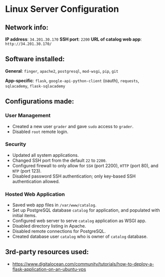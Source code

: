 # Linux Server Configuration

## Network info:
**IP address**: `34.201.30.170`
**SSH port**: `2200`
**URL of catalog web app**: `http://34.201.30.170/`

## Software installed:

**General**: `finger`, `apache2`, `postgresql`, `mod-wsgi`, `pip`, `git`

**App-specific**: `flask`, `google-api-python-client` (oauth), `requests`, `sqlacademy`, `flask-sqlacademy`

## Configurations made:

### User Management
- Created a new user `grader` and gave `sudo` access to `grader`.
- Disabled `root` remote login.

### Security
- Updated all system applications.
- Changed SSH port from the default `22` to `2200`.
- Configured firewall to only allow for `SSH` (port 2200), `HTTP` (port 80), and `NTP` (port 123).
- Disabled password SSH authentication; only key-based SSH authentication allowed.

### Hosted Web Application
- Saved web app files in `/var/www/catalog`.
- Set up PostgreSQL database `catalog` for application, and populated with initial items.
- Configured web server to serve `catalog` application as WSGI app.
- Disabled directory listing in Apache.
- Disabled remote connections for PostgreSQL.
- Created database user `catalog` who is owner of `catalog` database.

## 3rd-party resources used:
- https://www.digitalocean.com/community/tutorials/how-to-deploy-a-flask-application-on-an-ubuntu-vps

